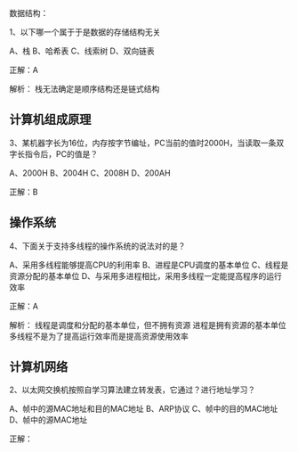 数据结构：

1、以下哪一个属于于是数据的存储结构无关

A、栈
B、哈希表
C、线索树
D、双向链表

正解：A

解析：
栈无法确定是顺序结构还是链式结构

## 计算机组成原理
3、某机器字长为16位，内存按字节编址，PC当前的值时2000H，当读取一条双字长指令后，PC的值是？

A、2000H
B、2004H
C、2008H
D、200AH

正解：B


## 操作系统
4、下面关于支持多线程的操作系统的说法对的是？

A、采用多线程能够提高CPU的利用率
B、进程是CPU调度的基本单位
C、线程是资源分配的基本单位
D、与采用多进程相比，采用多线程一定能提高程序的运行效率

正解：A

解析：
线程是调度和分配的基本单位，但不拥有资源
进程是拥有资源的基本单位
多线程不是为了提高运行效率而是提高资源使用效率

## 计算机网络
2、以太网交换机按照自学习算法建立转发表，它通过？进行地址学习？

A、帧中的源MAC地址和目的MAC地址
B、ARP协议
C、帧中的目的MAC地址
D、帧中的源MAC地址

正解：

